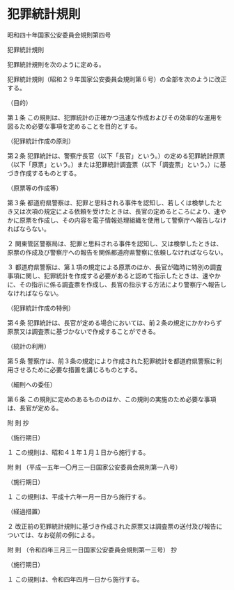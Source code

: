 # 犯罪統計規則

昭和四十年国家公安委員会規則第四号

犯罪統計規則

犯罪統計規則を次のように定める。

犯罪統計規則（昭和２９年国家公安委員会規則第６号）の全部を次のように改正する。

（目的）

第１条 この規則は、犯罪統計の正確かつ迅速な作成およびその効率的な運用を図るため必要な事項を定めることを目的とする。

（犯罪統計作成の原則）

第２条 犯罪統計は、警察庁長官（以下「長官」という。）の定める犯罪統計原票（以下「原票」という。）または犯罪統計調査票（以下「調査票」という。）に基づき作成するものとする。

（原票等の作成等）

第３条 都道府県警察は、犯罪と思料される事件を認知し、若しくは検挙したとき又は次項の規定による依頼を受けたときは、長官の定めるところにより、速やかに原票を作成し、その内容を電子情報処理組織を使用して警察庁へ報告しなければならない。

２ 関東管区警察局は、犯罪と思料される事件を認知し、又は検挙したときは、原票の作成及び警察庁への報告を関係都道府県警察に依頼しなければならない。

３ 都道府県警察は、第１項の規定による原票のほか、長官が臨時に特別の調査事項に関し、犯罪統計を作成する必要があると認めて指示したときは、速やかに、その指示に係る調査票を作成し、長官の指示する方法により警察庁へ報告しなければならない。

（犯罪統計作成の特例）

第４条 犯罪統計は、長官が定める場合においては、前２条の規定にかかわらず原票又は調査票に基づかないで作成することができる。

（統計の利用）

第５条 警察庁は、前３条の規定により作成された犯罪統計を都道府県警察に利用させるために必要な措置を講じるものとする。

（細則への委任）

第６条 この規則に定めのあるもののほか、この規則の実施のため必要な事項は、長官が定める。

附 則 抄

（施行期日）

１ この規則は、昭和４１年１月１日から施行する。

附 則 （平成一五年一〇月三一日国家公安委員会規則第一八号）

（施行期日）

１ この規則は、平成十六年一月一日から施行する。

（経過措置）

２ 改正前の犯罪統計規則に基づき作成された原票又は調査票の送付及び報告については、なお従前の例による。

附 則 （令和四年三月三一日国家公安委員会規則第一三号） 抄

（施行期日）

１ この規則は、令和四年四月一日から施行する。
